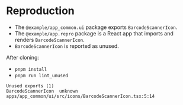 # Reproduction

- The `@example/app_common.ui` package exports `BarcodeScannerIcon`.
- The `@example/app.repro` package is a React app that imports and renders `BarcodeScannerIcon`.
- `BarcodeScannerIcon` is reported as unused.

After cloning:

- `pnpm install`
- `pnpm run lint_unused`

```
Unused exports (1)
BarcodeScannerIcon  unknown  apps/app_common/ui/src/icons/BarcodeScannerIcon.tsx:5:14
```
